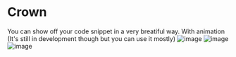 # Crown
You can show off your code snippet in a very breatiful way. With animation (It's still in development though but you can use it mostly)
![image](https://github.com/user-attachments/assets/d867dc58-29f7-496a-8a7c-ef4552b16e30)
![image](https://github.com/user-attachments/assets/c13688ce-b925-474f-83df-91565c7ee432)
![image](https://github.com/user-attachments/assets/99a85ab4-3a87-40b5-8f2e-6786918a8958)
